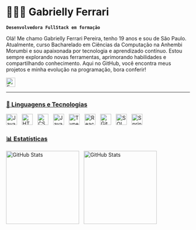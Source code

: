 # 👩🏻‍💻 Gabrielly Ferrari

**`Desenvolvedora FullStack em formação`**

Olá! Me chamo Gabrielly Ferrari Pereira, tenho 19 anos e sou de São Paulo. Atualmente, curso Bacharelado em Ciências da Computação na Anhembi Morumbi e sou apaixonada por tecnologia e aprendizado contínuo. Estou sempre explorando novas ferramentas, aprimorando habilidades e compartilhando conhecimento. Aqui no GitHub, você encontra meus projetos e minha evolução na programação, bora conferir! 

<a href="mailto:gabrielly.f.pereira@gmail.com">
<p align="left">
    <img 
        alt="Email" 
        title="gabrielly.f.pereira@gmail.com" 
        height="25px"
        src="https://custom-icon-badges.demolab.com/badge/Email-E61B23.svg?logo=mail"
     />
</p>

---

### 🤖 Linguagens e Tecnologias

<p>
  <img 
      align="left" 
      alt="Java"
      title="Java" 
      width="30px" 
      style="padding-right: 10px;" 
      src="https://cdn.jsdelivr.net/gh/devicons/devicon@latest/icons/java/java-original.svg" 
  />
  
  <img 
      align="left" 
      alt="HTML"
      title="HTML" 
      width="30px" 
      style="padding-right: 10px;" 
      src="https://cdn.jsdelivr.net/gh/devicons/devicon@latest/icons/html5/html5-original.svg" 
  />
  <img 
      align="left" 
      alt="CSS" 
      title="CSS"
      width="30px" 
      style="padding-right: 10px;" 
      src="https://cdn.jsdelivr.net/gh/devicons/devicon@latest/icons/css3/css3-original.svg" 
  />
  <img 
      align="left" 
      alt="JavaScript" 
      title="JavaScript"
      width="30px" 
      style="padding-right: 10px;" 
      src="https://cdn.jsdelivr.net/gh/devicons/devicon@latest/icons/javascript/javascript-original.svg" 
  />
  <img 
      align="left" 
      alt="TypeScript"
      title="TypeScript" 
      width="30px" 
      style="padding-right: 10px;" 
      src="https://cdn.jsdelivr.net/gh/devicons/devicon@latest/icons/typescript/typescript-original.svg" 
  />
  <img 
      align="left" 
      alt="React"
      title="React" 
      width="30px" 
      style="padding-right: 10px;" 
      src="https://cdn.jsdelivr.net/gh/devicons/devicon@latest/icons/react/react-original.svg" 
  />
  <img 
      align="left" 
      alt="Git" 
      title="Git"
      width="30px" 
      style="padding-right: 10px;" 
      src="https://cdn.jsdelivr.net/gh/devicons/devicon@latest/icons/git/git-original.svg" 
  />
  
  <img 
      align="left" 
      alt="SQL" 
      title="SQL"
      width="30px" 
      style="padding-right: 10px;" 
      src="https://cdn.jsdelivr.net/gh/devicons/devicon@latest/icons/azuresqldatabase/azuresqldatabase-original.svg" 
  />
  
  <img 
      align="left" 
      alt="Spring" 
      title="Spring"
      width="30px" 
      style="padding-right: 10px;" 
      src="https://cdn.jsdelivr.net/gh/devicons/devicon@latest/icons/spring/spring-original.svg" 
  />
</p>

<br/>
<br/>

### 📊 Estatísticas

<p> 
<img
    align="left"
    alt="GitHub Stats"
    height="200"
    style="padding-right: 10px;"
    src="https://github-readme-stats.vercel.app/api?username=gabyferrari&show_icons=true&theme=dracula&locale=pt-br"
 />

<img
    align="left"
    alt="GitHub Stats"
    height="200"
    style="padding-right: 10px;"
    src="https://github-readme-stats.vercel.app/api/top-langs/?username=gabyferrari&theme=dracula&locale=pt-br&layout=compact&custom_title=Tecnologias&langs_count=9"
 />
</p>

